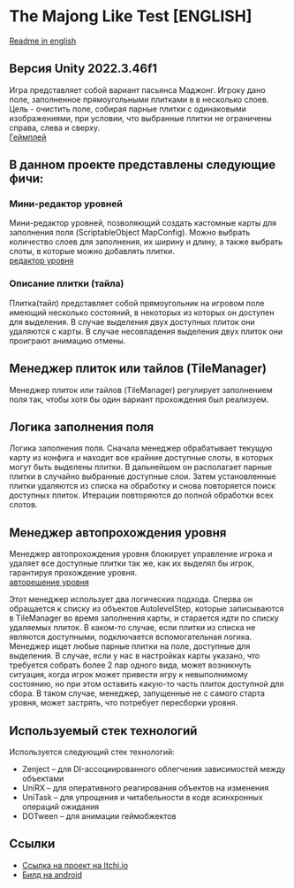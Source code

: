 # The Majong Like Test [ENGLISH]
[Readme in english](./README_ENGLISH.md)

## Версия Unity 2022.3.46f1

Игра представляет собой вариант пасьянса Маджонг. Игроку дано поле, заполненное прямоугольными плитками в в несколько слоев. Цель - очистить поле, собирая парные плитки с одинаковыми изображениями, при условии, что выбранные плитки не ограничены справа, слева и сверху.  
[Геймплей](./gameplay.gif)

## В данном проекте представлены следующие фичи:

### Мини-редактор уровней
Мини-редактор уровней, позволяющий создать кастомные карты для заполнения поля (ScriptableObject MapConfig). Можно выбрать количество слоев для заполнения, их ширину и длину, а также выбрать слоты, в которые можно добавлять плитки.  
[редактор уровня](./inspector.png)

### Описание плитки (тайла)
Плитка(тайл) представляет собой прямоугольник на игровом поле имеющий несколько состояний, в некоторых из которых он доступен для выделения. В случае выделения двух доступных плиток они удаляются с карты. В случае несовпадения выделения двух плиток они проиграют анимацию отмены.

## Менеджер плиток или тайлов (TileManager)
Менеджер плиток или тайлов (TileManager) регулирует заполнением поля так, чтобы хотя бы один вариант прохождения был реализуем.  

## Логика заполнения поля
Логика заполнения поля. Сначала менеджер обрабатывает текущую карту из конфига и находит все крайние доступные слоты, в которых могут быть выделены плитки. В дальнейшем он располагает парные плитки в случайно выбранные доступные слои. Затем установленные плитки удаляются из списка на обработку и снова повторяется поиск доступных плиток. Итерации повторяются до полной обработки всех слотов.

## Менеджер автопрохождения уровня
Менеджер автопрохождения уровня блокирует управление игрока и удаляет все доступные плитки так же, как их выделял бы игрок, гарантируя прохождение уровня.  
[авторешение уровня](./solve_level.gif)

Этот менеджер использует два логических подхода. Сперва он обращается к списку из объектов AutolevelStep, которые записываются в TileManager во время заполнения карты, и старается идти по списку удаляемых плиток. В каком-то случае, если плитки из списка не являются доступными, подключается вспомогательная логика. Менеджер ищет любые парные плитки на поле, доступные для выделения. В случае, если у нас в настройках карты указано, что требуется собрать более 2 пар одного вида, может возникнуть ситуация, когда игрок может привести игру к невыполнимому состоянию, но при этом оставить какую-то часть плиток доступной для сбора. В таком случае, менеджер, запущенные не с самого старта уровня, может застрять, что потребует пересборки уровня.

## Используемый стек технологий
Используется следующий стек технологий:
- Zenject – для DI-ассоциированного облегчения зависимостей между объектами  
- UniRX – для оперативного реагирования объектов на изменения  
- UniTask – для упрощения и читабельности в коде асинхронных операций ожидания  
- DOTween – для анимации геймобжектов  

## Ссылки
- [Ссылка на проект на Itchi.io](https://itch.io/your-project)  
- [Билд на android](build/android.apk)
